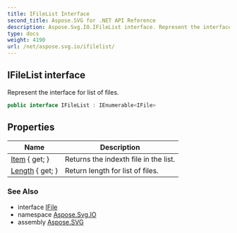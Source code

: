 ```yaml
---
title: IFileList Interface
second_title: Aspose.SVG for .NET API Reference
description: Aspose.Svg.IO.IFileList interface. Represent the interface for list of files
type: docs
weight: 4190
url: /net/aspose.svg.io/ifilelist/
---
```

## IFileList interface

Represent the interface for list of files.

```csharp
public interface IFileList : IEnumerable<IFile>
```

## Properties

| Name | Description |
| --- | --- |
| [Item](../../aspose.svg.io/ifilelist/item/) { get; } | Returns the indexth file in the list. |
| [Length](../../aspose.svg.io/ifilelist/length/) { get; } | Return length for list of files. |

### See Also

* interface [IFile](../ifile/)
* namespace [Aspose.Svg.IO](../../aspose.svg.io/)
* assembly [Aspose.SVG](../../)

